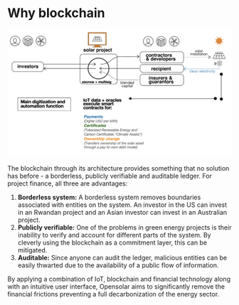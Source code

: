 # Why blockchain

![The value of financial automation](../.gitbook/assets/screenshot-2020-04-27-at-7.42.54-pm.png)

The blockchain through its architecture provides something that no solution has before - a borderless, publicly verifiable and auditable ledger. For project finance, all three are advantages:

1. **Borderless system:** A borderless system removes boundaries associated with entities on the system. An investor in the US can invest in an Rwandan project and an Asian investor can invest in an Australian project.
2. **Publicly verifiable:** One of the problems in green energy projects is their inability to verify and account for different parts of the system. By cleverly using the blockchain as a commitment layer, this can be mitigated.
3. **Auditable:** Since anyone can audit the ledger, malicious entities can be easily thwarted due to the availability of a public flow of information.

By applying a combination of IoT, blockchain and financial technology along with an intuitive user interface, Opensolar aims to significantly remove the financial frictions preventing a full decarbonization of the energy sector.

